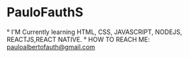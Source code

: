 # PauloFauthS
°  I'M Currently learning HTML, CSS, JAVASCRIPT, NODEJS, REACTJS,REACT NATIVE.
°  HOW TO REACH ME: pauloalbertofauth@gmail.com
